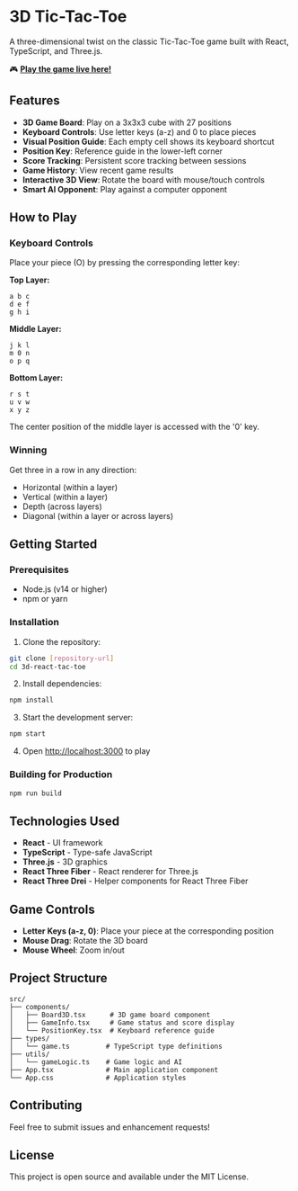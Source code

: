 # 3D Tic-Tac-Toe

A three-dimensional twist on the classic Tic-Tac-Toe game built with React, TypeScript, and Three.js.

🎮 **[Play the game live here!](https://ericpollmann.github.io/3d-react-tac-toe/)**

## Features

- **3D Game Board**: Play on a 3x3x3 cube with 27 positions
- **Keyboard Controls**: Use letter keys (a-z) and 0 to place pieces
- **Visual Position Guide**: Each empty cell shows its keyboard shortcut
- **Position Key**: Reference guide in the lower-left corner
- **Score Tracking**: Persistent score tracking between sessions
- **Game History**: View recent game results
- **Interactive 3D View**: Rotate the board with mouse/touch controls
- **Smart AI Opponent**: Play against a computer opponent

## How to Play

### Keyboard Controls

Place your piece (O) by pressing the corresponding letter key:

**Top Layer:**
```
a b c
d e f  
g h i
```

**Middle Layer:**
```
j k l
m 0 n
o p q
```

**Bottom Layer:**
```
r s t
u v w
x y z
```

The center position of the middle layer is accessed with the '0' key.

### Winning

Get three in a row in any direction:
- Horizontal (within a layer)
- Vertical (within a layer)
- Depth (across layers)
- Diagonal (within a layer or across layers)

## Getting Started

### Prerequisites

- Node.js (v14 or higher)
- npm or yarn

### Installation

1. Clone the repository:
```bash
git clone [repository-url]
cd 3d-react-tac-toe
```

2. Install dependencies:
```bash
npm install
```

3. Start the development server:
```bash
npm start
```

4. Open [http://localhost:3000](http://localhost:3000) to play

### Building for Production

```bash
npm run build
```

## Technologies Used

- **React** - UI framework
- **TypeScript** - Type-safe JavaScript
- **Three.js** - 3D graphics
- **React Three Fiber** - React renderer for Three.js
- **React Three Drei** - Helper components for React Three Fiber

## Game Controls

- **Letter Keys (a-z, 0)**: Place your piece at the corresponding position
- **Mouse Drag**: Rotate the 3D board
- **Mouse Wheel**: Zoom in/out

## Project Structure

```
src/
├── components/
│   ├── Board3D.tsx      # 3D game board component
│   ├── GameInfo.tsx     # Game status and score display
│   └── PositionKey.tsx  # Keyboard reference guide
├── types/
│   └── game.ts         # TypeScript type definitions
├── utils/
│   └── gameLogic.ts    # Game logic and AI
├── App.tsx             # Main application component
└── App.css             # Application styles
```

## Contributing

Feel free to submit issues and enhancement requests!

## License

This project is open source and available under the MIT License.
